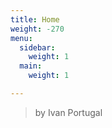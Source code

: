 ```yaml
---
title: Home
weight: -270
menu:
  sidebar:
    weight: 1
  main:
    weight: 1

---
```

> by Ivan Portugal